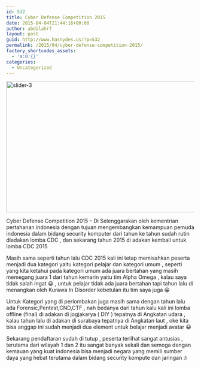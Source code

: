 ```yaml
---
id: 532
title: Cyber Defense Competition 2015
date: 2015-04-04T21:44:16+00:00
author: abdilahrf
layout: post
guid: http://www.hasnydes.us/?p=532
permalink: /2015/04/cyber-defense-competition-2015/
factory_shortcodes_assets:
  - 'a:0:{}'
categories:
  - Uncategorized
---
```

[<img class="aligncenter size-full wp-image-533" src="http://www.hasnydes.us/wp-content/uploads/2015/04/slider-3.jpg" alt="slider-3" width="960" height="350" />](http://www.hasnydes.us/wp-content/uploads/2015/04/slider-3.jpg)

Cyber Defense Competition 2015 &#8211; Di Selenggarakan oleh kementrian pertahanan indonesia dengan tujuan mengembangkan kemampuan pemuda indonesia dalam bidang security komputer dari tahun ke tahun sudah rutin diadakan lomba CDC , dan sekarang tahun 2015 di adakan kembali untuk lomba CDC 2015

Masih sama seperti tahun lalu CDC 2015 kali ini tetap memisahkan peserta menjadi dua kategori yaitu kategori pelajar dan kategori umum , seperti yang kita ketahui pada kategori umum ada juara bertahan yang masih memegang juara 1 dari tahun kemarin yaitu tim Alpha Omega , kalau saya tidak salah ingat 😀 , untuk pelajar tidak ada juara bertahan tapi tahun lalu di menangkan oleh Kurawa In Disorder kebetulan itu tim saya juga 😀

<!--more-->

Untuk Kategori yang di perlombakan juga masih sama dengan tahun lalu ada Forensic,Pentest,CND,CTF , nah bedanya dari tahun kalu kali ini lomba offline (final) di adakan di jogjakarya ( DIY ) tepatnya di Angkatan udara , kalau tahun lalu di adakan di surabaya tepatnya di Angkatan laut , oke kita bisa anggap ini sudah menjadi dua element untuk belajar menjadi avatar 😀

Sekarang pendaftaran sudah di tutup , peserta terlihat sangat antusias , terutama dari wilayah 1 dan 2 itu sangat banyak sekali dan semoga dengan kemauan yang kuat indonesia bisa menjadi negara yang memili sumber daya yang hebat terutama dalam bidang security kompute dan jaringan <img src="https://www.hasnydes.us/wp-includes/images/smilies/simple-smile.png" alt=":)" class="wp-smiley" style="height: 1em; max-height: 1em;" />

&nbsp;

&nbsp;
